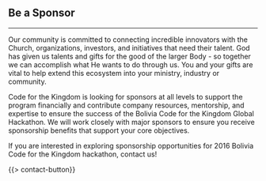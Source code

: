 ## Be a Sponsor
---

Our community is committed to connecting incredible innovators with the Church, organizations, investors, and initiatives that need their talent. God has given us talents and gifts for the good of the larger Body - so together we can accomplish what He wants to do through us. You and your gifts are vital to help extend this ecosystem into your ministry, industry or community.

Code for the Kingdom is looking for sponsors at all levels to support the program financially and contribute company resources, mentorship, and expertise to ensure the success of the Bolivia Code for the Kingdom Global Hackathon.  We will work closely with major sponsors to ensure you receive sponsorship benefits that support your core objectives. 

If you are interested in exploring sponsorship opportunities for 2016 Bolivia Code for the Kingdom hackathon, contact us!

{{> contact-button}}
